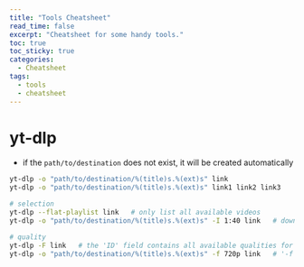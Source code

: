 ```yaml
---
title: "Tools Cheatsheet"
read_time: false
excerpt: "Cheatsheet for some handy tools."
toc: true
toc_sticky: true
categories:
  - Cheatsheet
tags:
  - tools
  - cheatsheet
---
```


# yt-dlp

- if the `path/to/destination` does not exist, it will be created automatically

```bash
yt-dlp -o "path/to/destination/%(title)s.%(ext)s" link
yt-dlp -o "path/to/destination/%(title)s.%(ext)s" link1 link2 link3

# selection
yt-dlp --flat-playlist link   # only list all available videos
yt-dlp -o "path/to/destination/%(title)s.%(ext)s" -I 1:40 link   # download video 1 to video 40

# quality
yt-dlp -F link   # the 'ID' field contains all available qualities for a video
yt-dlp -o "path/to/destination/%(title)s.%(ext)s" -f 720p link   # '-f someQuality': has to be one of the qualities shown by 'yt-dlp -F link'
```


